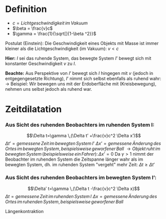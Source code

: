 
# Definition

- $c=Lichtgeschwindigkeit\,im\,Vakuum$
- $\beta = \frac{v}c$
- $\gamma = \frac{1}{\sqrt[]{1-\beta ^2}}$

Postulat (Einstein): Die Geschwindigkeit eines Objekts mit Masse ist immer kleiner als die Lichtgeschwindigkeit (im Vakuum): $v<c$

**Hier:** $I$ sei das ruhende System, das bewegte System $I’$ bewegt sich mit konstanter Geschwindigkeit $v$ zu $I$.

**Beachte:** Aus Perspektive von $I’$ bewegt sich $I$ hingegen mit $v$ (jedoch in entgegengesetzte Richtung), $I’$ nimmt sich selbst ebenfalls als ruhend wahr:
$\rightarrow$ Beispiel: Wir bewegen uns mit der Erdoberfläche mit (Kreisbewegung), nehmen uns selbst jedoch als ruhend war.

# Zeitdilatation

### Aus Sicht des ruhenden Beobachters im ruhenden System I:
$$\Delta t=\gamma \,(\Delta t’ +\frac{v}c^2 \Delta x’)$$
	$\Delta t’ = gemessene\,Zeit\,im\,bewegten\,System\, I’$
	$\Delta x’ =gemessene\,Änderung\, des\, Ortes\, im\, bewegten\, System,\, beispielsweise\, geworfener\, Ball$ 
	$\rightarrow Objekt\, ruht\, im\, bewegten\, System\, (beispielsweise\, ein\, Fahrer):\, \Delta x’=0$ 
	Da $\gamma > 1$ nimmt der Beobachter im ruhenden System die Zeitspanne länger wahr als im bewegten System, dh. im ruhenden System "vergeht" mehr Zeit: $\Delta t \geq \Delta t’$ 


### Aus Sicht des ruhenden Beobachters im bewegten System I’:
$$\Delta’ t=\gamma \,(\Delta t -\frac{v}c^2 \Delta x)$$
	$\Delta t = gemessene\,Zeit\,im\,ruhenden\,System\, I$
	$\Delta x =gemessene\,Änderung\, des\, Ortes\, im\, ruhenden\, System,\, beispielsweise\, geworfener\, Ball$ 




Längenkontraktion